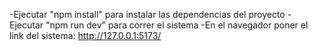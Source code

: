 -Ejecutar "npm install" para instalar las dependencias del proyecto
-Ejecutar "npm run dev" para correr el sistema
-En el navegador poner el link del sistema: http://127.0.0.1:5173/
